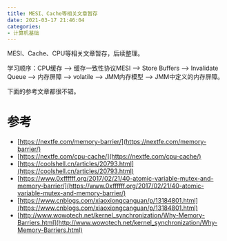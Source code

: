 ```yaml
---
title: MESI、Cache等相关文章暂存
date: 2021-03-17 21:46:04
categories: 
- 计算机基础
---
```

MESI、Cache、CPU等相关文章暂存，后续整理。

<!--more-->

学习顺序：CPU缓存 --> 缓存一致性协议MESI --> Store Buffers --> Invalidate Queue --> 内存屏障 --> volatile --> JMM内存模型 --> JMM中定义的内存屏障。

下面的参考文章都很不错。 

# 参考



- [https://nextfe.com/memory-barrier/](https://nextfe.com/memory-barrier/)
- [https://nextfe.com/cpu-cache/](https://nextfe.com/cpu-cache/)
- [https://coolshell.cn/articles/20793.html](https://coolshell.cn/articles/20793.html)
- [https://www.0xffffff.org/2017/02/21/40-atomic-variable-mutex-and-memory-barrier/](https://www.0xffffff.org/2017/02/21/40-atomic-variable-mutex-and-memory-barrier/)
- [https://www.cnblogs.com/xiaoxiongcanguan/p/13184801.html](https://www.cnblogs.com/xiaoxiongcanguan/p/13184801.html)
- [http://www.wowotech.net/kernel_synchronization/Why-Memory-Barriers.html](http://www.wowotech.net/kernel_synchronization/Why-Memory-Barriers.html)

